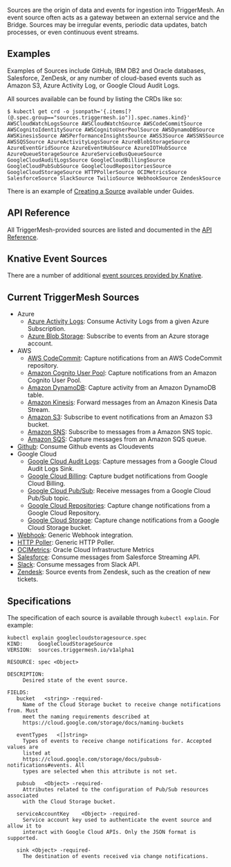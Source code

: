 Sources are the origin of data and events for ingestion into TriggerMesh. An event source often acts as a gateway between an external service and the Bridge. Sources may be irregular events, periodic data updates, batch processes, or even continuous event streams.

## Examples

Examples of Sources include GitHub, IBM DB2 and Oracle databases, Salesforce, ZenDesk, or any number of cloud-based events such as Amazon S3, Azure Activity Log, or Google Cloud Audit Logs.

All sources available can be found by listing the CRDs like so:

```console
$ kubectl get crd -o jsonpath='{.items[?(@.spec.group=="sources.triggermesh.io")].spec.names.kind}'
AWSCloudWatchLogsSource AWSCloudWatchSource AWSCodeCommitSource AWSCognitoIdentitySource AWSCognitoUserPoolSource AWSDynamoDBSource AWSKinesisSource AWSPerformanceInsightsSource AWSS3Source AWSSNSSource AWSSQSSource AzureActivityLogsSource AzureBlobStorageSource AzureEventGridSource AzureEventHubSource AzureIOTHubSource AzureQueueStorageSource AzureServiceBusQueueSource GoogleCloudAuditLogsSource GoogleCloudBillingSource GoogleCloudPubSubSource GoogleCloudRepositoriesSource GoogleCloudStorageSource HTTPPollerSource OCIMetricsSource SalesforceSource SlackSource TwilioSource WebhookSource ZendeskSource
```

There is an example of [Creating a Source](../guides/creatingasource.md) available under Guides.

## API Reference

All TriggerMesh-provided sources are listed and documented in the [API Reference](../reference/sources.md).

## Knative Event Sources

There are a number of additional [event sources provided by Knative](https://knative.dev/docs/developer/eventing/sources/).

## Current TriggerMesh Sources

- Azure
    - [Azure Activity Logs](./azureactivitylogs.md): Consume Activity Logs from a given Azure Subscription.
    - [Azure Blob Storage](./azureblobstorage.md): Subscribe to events from an Azure storage account.
- AWS
    - [AWS CodeCommit](./awscodecommit.md): Capture notifications from an AWS CodeCommit repository.
    - [Amazon Cognito User Pool](./awscognitouserpool.md): Capture notifications from an Amazon Cognito User Pool.
    - [Amazon DynamoDB](./awsdynamodb.md): Capture activity from an Amazon DynamoDB table.
    - [Amazon Kinesis](./awskinesis.md): Forward messages from an Amazon Kinesis Data Stream.
    - [Amazon S3](./awss3.md): Subscribe to event notifications from an Amazon S3 bucket.
    - [Amazon SNS](./awssns.md): Subscribe to messages from a Amazon SNS topic.
    - [Amazon SQS](./awssqs.md): Capture messages from an Amazon SQS queue.
- [Github](./github.md): Consume Github events as Cloudevents
- Google Cloud
    - [Google Cloud Audit Logs](./googlecloudauditlogs.md): Capture messages from a Google Cloud Audit Logs Sink.
    - [Google Cloud Billing](./googlecloudbilling.md): Capture budget notifications from Google Cloud Billing.
    - [Google Cloud Pub/Sub](./googlecloudpubsub.md): Receive messages from a Google Cloud Pub/Sub topic.
    - [Google Cloud Repositories](./googlecloudrepositories.md): Capture change notifications from a Google Cloud Repository.
    - [Google Cloud Storage](./googlecloudstorage.md): Capture change notifications from a Google Cloud Storage bucket.
- [Webhook](./webhook.md): Generic Webhook integration.
- [HTTP Poller](./httppoller.md): Generic HTTP Poller.
- [OCIMetrics](./ocimetrics.md): Oracle Cloud Infrastructure Metrics
- [Salesforce](./salesforce.md): Consume messages from Salesforce Streaming API.
- [Slack](./slack.md): Consume messages from Slack API.
- [Zendesk](./zendesk.md): Source events from Zendesk, such as the creation of new tickets.


## Specifications

The specification of each source is available through `kubectl explain`. For example:

```console
kubectl explain googlecloudstoragesource.spec
KIND:     GoogleCloudStorageSource
VERSION:  sources.triggermesh.io/v1alpha1

RESOURCE: spec <Object>

DESCRIPTION:
     Desired state of the event source.

FIELDS:
   bucket	<string> -required-
     Name of the Cloud Storage bucket to receive change notifications from. Must
     meet the naming requirements described at
     https://cloud.google.com/storage/docs/naming-buckets

   eventTypes	<[]string>
     Types of events to receive change notifications for. Accepted values are
     listed at
     https://cloud.google.com/storage/docs/pubsub-notifications#events. All
     types are selected when this attribute is not set.

   pubsub	<Object> -required-
     Attributes related to the configuration of Pub/Sub resources associated
     with the Cloud Storage bucket.

   serviceAccountKey	<Object> -required-
     Service account key used to authenticate the event source and allow it to
     interact with Google Cloud APIs. Only the JSON format is supported.

   sink	<Object> -required-
     The destination of events received via change notifications.
```
